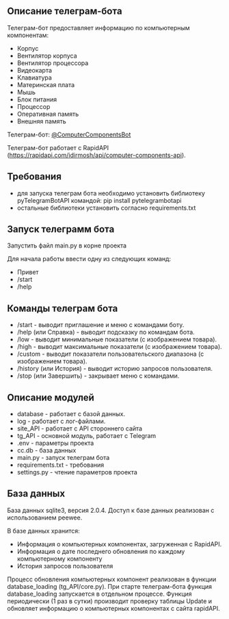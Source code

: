 ## Описание телеграм-бота

Телеграм-бот предоставляет информацию по компьютерным компонентам:
- Корпус
- Вентилятор корпуса
- Вентилятор процессора
- Видеокарта
- Клавиатура
- Материнская плата
- Мышь
- Блок питания
- Процессор
- Оперативная память
- Внешняя память

Телеграм-бот: [@ComputerComponentsBot](https://t.me/ComputerComponentsBot)

Телеграм-бот работает с RapidAPI (https://rapidapi.com/idirmosh/api/computer-components-api).

## Требования
- для запуска телеграм бота необходимо установить библиотеку pyTelegramBotAPI командой: pip install pytelegrambotapi
- остальные библиотеки установить согласно requirements.txt

## Запуск телеграмм бота

Запустить файл main.py в корне проекта

Для начала работы ввести одну из следующих команд:
- Привет
- /start
- /help

## Команды телеграм бота
- /start - выводит приглашение и меню с командами боту.
- /help (или Справка) - выводит подсказку по командам бота.
- /low - выводит минимальные показатели (с изображением товара).
- /high - выводит максимальные показатели (с изображением товара).
- /custom - выводит показатели пользовательского диапазона (с изображением товара).
- /history (или История) - выводит историю запросов пользователя.
- /stop (или Завершить) - закрывает меню с командами.

## Описание модулей
- database - работает с базой данных.
- log - работает с лог-файлами.
- site_API - работает с API стороннего сайта
- tg_API - основной модуль, работает с Telegram
- .env - параметры проекта
- сс.db - база данных
- main.py - запуск телеграм бота
- requirements.txt - требования
- settings.py - чтение параметров проекта

## База данных
База данных sqlite3, версия 2.0.4.
Доступ к базе данных реализован с использованием peewee.

В базе данных хранится:
- Информация о компьютерных компонентах, загруженная с RapidAPI.
- Информация о дате последнего обновления по каждому компьютерному компоненту
- История запросов пользователя

Процесс обновления компьютерных компонент реализован в функции database_loading (tg_API/core.py).
При старте телеграм-бота функция database_loading запускается в отдельном процессе.
Функция периодически (1 раз в сутки) производит проверку таблицы Update 
и обновляет информацию о компьютерных компонентах с сайта rapidAPI.
